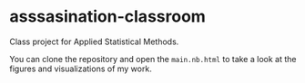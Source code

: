 # asssasination-classroom
Class project for Applied Statistical Methods.

You can clone the repository and open the `main.nb.html` to take a look at the figures and visualizations of my work.

